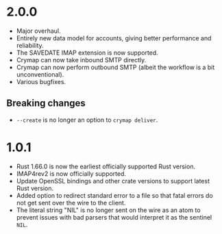 # 2.0.0

- Major overhaul.
- Entirely new data model for accounts, giving better performance and
  reliability.
- The SAVEDATE IMAP extension is now supported.
- Crymap can now take inbound SMTP directly.
- Crymap can now perform outbound SMTP (albeit the workflow is a bit
  unconventional).
- Various bugfixes.

## Breaking changes

- `--create` is no longer an option to `crymap deliver`.

# 1.0.1

- Rust 1.66.0 is now the earliest officially supported Rust version.
- IMAP4rev2 is now officially supported.
- Update OpenSSL bindings and other crate versions to support latest Rust
  version.
- Added option to redirect standard error to a file so that fatal errors do not
  get sent over the wire to the client.
- The literal string "NIL" is no longer sent on the wire as an atom to prevent
  issues with bad parsers that would interpret it as the sentinel `NIL`.
